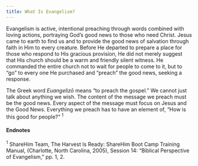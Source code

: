 ```yaml
---
title: What Is Evangelism?
---
```


Evangelism is active, intentional preaching through words combined with loving actions, portraying God’s good news to those who need Christ. Jesus came to earth to find us and to provide the good news of salvation through faith in Him to every creature. Before He departed to prepare a place for those who respond to His gracious provision, He did not merely suggest that His church should be a warm and friendly silent witness. He commanded the entire church not to wait for people to come to it, but to “go” to every one He purchased and “preach” the good news, seeking a response.

The Greek word _Euangelizō_ means “to preach the gospel.” We cannot just talk about anything we wish. The content of the message we preach must be the good news. Every aspect of the message must focus on Jesus and the Good News. Everything we preach has to have an element of, “How is this good for people?” <sup>1</sup>

#### Endnotes

<sup>1</sup> ShareHim Team, The Harvest Is Ready: ShareHim Boot Camp Training Manual, (Charlotte, North Carolina, 2005), Session 14: “Biblical Perspective of Evangelism,” pp. 1, 2.